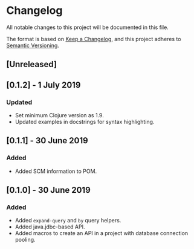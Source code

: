 # Changelog
All notable changes to this project will be documented in this file.

The format is based on [Keep a Changelog](https://keepachangelog.com/en/1.0.0/),
and this project adheres to [Semantic Versioning](https://semver.org/spec/v2.0.0.html).

## [Unreleased]

## [0.1.2] - 1 July 2019
### Updated
- Set minimum Clojure version as 1.9.
- Updated examples in docstrings for syntax highlighting.

## [0.1.1] - 30 June 2019
### Added
- Added SCM information to POM.

## [0.1.0] - 30 June 2019
### Added
- Added `expand-query` and `by` query helpers.
- Added java.jdbc-based API.
- Added macros to create an API in a project with database connection pooling.

